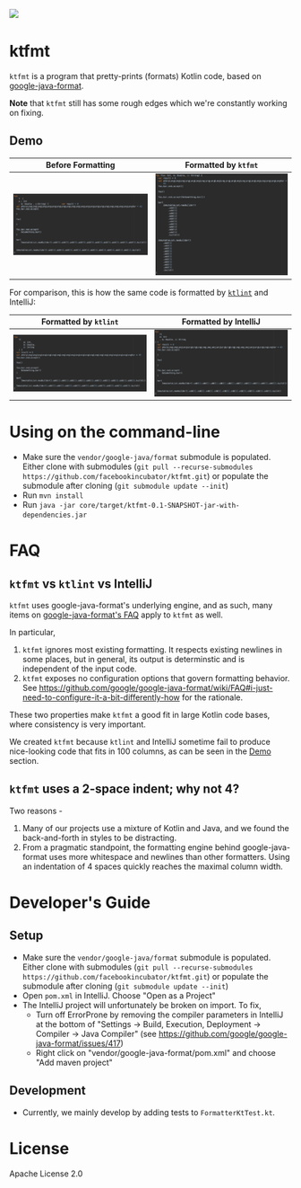[![](https://github.com/facebookincubator/ktfmt/workflows/build/badge.svg)](https://github.com/facebookincubator/ktfmt/actions?query=workflow%3Abuild)

# ktfmt

`ktfmt` is a program that pretty-prints (formats) Kotlin code, based on [google-java-format](https://github.com/google/google-java-format).

**Note** that `ktfmt` still has some rough edges which we're constantly working on fixing.

## Demo

|Before Formatting| Formatted by `ktfmt`| 
| ---- | ---- |
| ![Original](docs/images/before.png) | ![ktfmt](docs/images/ktfmt.png) |

For comparison, this is how the same code is formatted by [`ktlint`](https://github.com/pinterest/ktlint) and IntelliJ:

| Formatted by `ktlint`|Formatted by IntelliJ|
| ------ | --------|
| ![ktlint](docs/images/ktlint.png) | ![IntelliJ](docs/images/intellij.png) |



# Using on the command-line

* Make sure the `vendor/google-java/format` submodule is populated. Either clone with submodules (`git pull --recurse-submodules https://github.com/facebookincubator/ktfmt.git`) or populate the submodule after cloning (`git submodule update --init`)
* Run `mvn install`
* Run `java -jar core/target/ktfmt-0.1-SNAPSHOT-jar-with-dependencies.jar`

# FAQ

## `ktfmt` vs `ktlint` vs IntelliJ

`ktfmt` uses google-java-format's underlying engine, and as such, many items on [google-java-format's FAQ](https://github.com/google/google-java-format/wiki/FAQ) apply to `ktfmt` as well.

In particular,
1. `ktfmt` ignores most existing formatting. It respects existing newlines in some places, but in general, its output is determinstic and is independent of the input code.
2. `ktfmt` exposes no configuration options that govern formatting behavior. See https://github.com/google/google-java-format/wiki/FAQ#i-just-need-to-configure-it-a-bit-differently-how for the rationale.

These two properties make `ktfmt` a good fit in large Kotlin code bases, where consistency is very important.

We created `ktfmt` because `ktlint` and IntelliJ sometime fail to produce nice-looking code that fits in 100 columns, as can be seen in the [Demo](README.md#Demo) section.

## `ktfmt` uses a 2-space indent; why not 4?

Two reasons -
1. Many of our projects use a mixture of Kotlin and Java, and we found the back-and-forth in styles to be distracting.
2. From a pragmatic standpoint, the formatting engine behind google-java-format uses more whitespace and newlines than other formatters. Using an indentation of 4 spaces quickly reaches the maximal column width.

# Developer's Guide

## Setup

* Make sure the `vendor/google-java/format` submodule is populated. Either clone with submodules (`git pull --recurse-submodules https://github.com/facebookincubator/ktfmt.git`) or populate the submodule after cloning (`git submodule update --init`)
* Open `pom.xml` in IntelliJ. Choose "Open as a Project"
* The IntelliJ project will unfortunately be broken on import. To fix,
    * Turn off ErrorProne by removing the compiler parameters in IntelliJ at the bottom of "Settings -> Build, Execution, Deployment -> Compiler -> Java Compiler" (see https://github.com/google/google-java-format/issues/417)
    * Right click on "vendor/google-java-format/pom.xml" and choose "Add maven project"    

## Development

* Currently, we mainly develop by adding tests to `FormatterKtTest.kt`.

# License

Apache License 2.0
